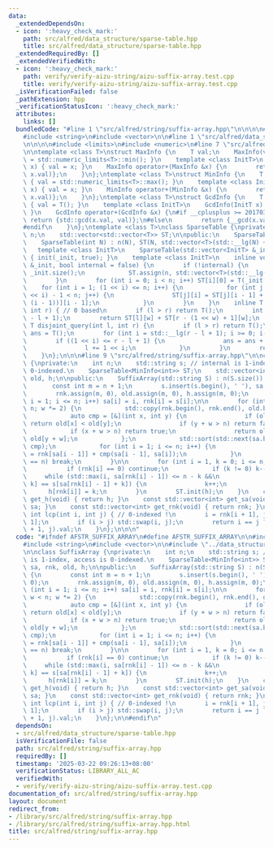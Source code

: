 ```yaml
---
data:
  _extendedDependsOn:
  - icon: ':heavy_check_mark:'
    path: src/alfred/data_structure/sparse-table.hpp
    title: src/alfred/data_structure/sparse-table.hpp
  _extendedRequiredBy: []
  _extendedVerifiedWith:
  - icon: ':heavy_check_mark:'
    path: verify/verify-aizu-string/aizu-suffix-array.test.cpp
    title: verify/verify-aizu-string/aizu-suffix-array.test.cpp
  _isVerificationFailed: false
  _pathExtension: hpp
  _verificationStatusIcon: ':heavy_check_mark:'
  attributes:
    links: []
  bundledCode: "#line 1 \"src/alfred/string/suffix-array.hpp\"\n\n\n\n#include <algorithm>\n\
    #include <string>\n#include <vector>\n\n#line 1 \"src/alfred/data_structure/sparse-table.hpp\"\
    \n\n\n\n#include <limits>\n#include <numeric>\n#line 7 \"src/alfred/data_structure/sparse-table.hpp\"\
    \n\ntemplate <class T>\nstruct MaxInfo {\n    T val;\n    MaxInfo(void) { val\
    \ = std::numeric_limits<T>::min(); }\n    template <class InitT>\n    MaxInfo(InitT\
    \ x) { val = x; }\n    MaxInfo operator+(MaxInfo &x) {\n        return {std::max(val,\
    \ x.val)};\n    }\n};\ntemplate <class T>\nstruct MinInfo {\n    T val;\n    MinInfo(void)\
    \ { val = std::numeric_limits<T>::max(); }\n    template <class InitT>\n    MinInfo(InitT\
    \ x) { val = x; }\n    MinInfo operator+(MinInfo &x) {\n        return {std::min(val,\
    \ x.val)};\n    }\n};\ntemplate <class T>\nstruct GcdInfo {\n    T val;\n    GcdInfo(void)\
    \ { val = T(); }\n    template <class InitT>\n    GcdInfo(InitT x) { val = x;\
    \ }\n    GcdInfo operator+(GcdInfo &x) {\n#if __cplusplus >= 201703L\n       \
    \ return {std::gcd(x.val, val)};\n#else\n        return {__gcd(x.val, val)};\n\
    #endif\n    }\n};\ntemplate <class T>\nclass SparseTable {\nprivate:\n    int\
    \ n;\n    std::vector<std::vector<T>> ST;\n\npublic:\n    SparseTable(void) {}\n\
    \    SparseTable(int N) : n(N), ST(N, std::vector<T>(std::__lg(N) + 1)) {}\n \
    \   template <class InitT>\n    SparseTable(std::vector<InitT> &_init) : SparseTable(_init.size())\
    \ { init(_init, true); }\n    template <class InitT>\n    inline void init(std::vector<InitT>\
    \ &_init, bool internal = false) {\n        if (!internal) {\n            n =\
    \ _init.size();\n            ST.assign(n, std::vector<T>(std::__lg(n) + 1));\n\
    \        }\n        for (int i = 0; i < n; i++) ST[i][0] = T(_init[i]);\n    \
    \    for (int i = 1; (1 << i) <= n; i++) {\n            for (int j = 0; j + (1\
    \ << i) - 1 < n; j++) {\n                ST[j][i] = ST[j][i - 1] + ST[j + (1 <<\
    \ (i - 1))][i - 1];\n            }\n        }\n    }\n    inline T query(int l,\
    \ int r) { // 0 based\n        if (l > r) return T();\n        int w = std::__lg(r\
    \ - l + 1);\n        return ST[l][w] + ST[r - (1 << w) + 1][w];\n    }\n    inline\
    \ T disjoint_query(int l, int r) {\n        if (l > r) return T();\n        T\
    \ ans = T();\n        for (int i = std::__lg(r - l + 1); i >= 0; i--) {\n    \
    \        if ((1 << i) <= r - l + 1) {\n                ans = ans + ST[l][i];\n\
    \                l += 1 << i;\n            }\n        }\n        return ans;\n\
    \    }\n};\n\n\n#line 9 \"src/alfred/string/suffix-array.hpp\"\n\nclass SuffixArray\
    \ {\nprivate:\n    int n;\n    std::string s; // internal is 1-index, access is\
    \ 0-indexed.\n    SparseTable<MinInfo<int>> ST;\n    std::vector<int> sa, rnk,\
    \ old, h;\n\npublic:\n    SuffixArray(std::string S) : n(S.size()), s(S) {\n \
    \       const int m = n + 1;\n        s.insert(s.begin(), ' '), sa.assign(m, 0);\n\
    \        rnk.assign(m, 0), old.assign(m, 0), h.assign(m, 0);\n        for (int\
    \ i = 1; i <= n; i++) sa[i] = i, rnk[i] = s[i];\n\n        for (int w = 1; w <\
    \ n; w *= 2) {\n            std::copy(rnk.begin(), rnk.end(), old.begin());\n\
    \            auto cmp = [&](int x, int y) {\n                if (old[x] != old[y])\
    \ return old[x] < old[y];\n                if (y + w > n) return false;\n    \
    \            if (x + w > n) return true;\n                return old[x + w] <\
    \ old[y + w];\n            };\n            std::sort(std::next(sa.begin()), sa.end(),\
    \ cmp);\n            for (int i = 1; i <= n; i++) {\n                rnk[sa[i]]\
    \ = rnk[sa[i - 1]] + cmp(sa[i - 1], sa[i]);\n            }\n            if (rnk[sa[n]]\
    \ == n) break;\n        }\n\n        for (int i = 1, k = 0; i <= n; i++) {\n \
    \           if (rnk[i] == 0) continue;\n            if (k != 0) k--;\n       \
    \     while (std::max(i, sa[rnk[i] - 1]) <= n - k &&\n                   s[i +\
    \ k] == s[sa[rnk[i] - 1] + k]) {\n                k++;\n            }\n      \
    \      h[rnk[i]] = k;\n        }\n        ST.init(h);\n    }\n    const std::vector<int>\
    \ get_h(void) { return h; }\n    const std::vector<int> get_sa(void) { return\
    \ sa; }\n    const std::vector<int> get_rnk(void) { return rnk; }\n    inline\
    \ int lcp(int i, int j) { // 0-indexed !\n        i = rnk[i + 1], j = rnk[j +\
    \ 1];\n        if (i > j) std::swap(i, j);\n        return i == j ? n - i : ST.query(i\
    \ + 1, j).val;\n    }\n};\n\n\n"
  code: "#ifndef AFSTR_SUFFIX_ARRAY\n#define AFSTR_SUFFIX_ARRAY\n\n#include <algorithm>\n\
    #include <string>\n#include <vector>\n\n#include \"../data_structure/sparse-table.hpp\"\
    \n\nclass SuffixArray {\nprivate:\n    int n;\n    std::string s; // internal\
    \ is 1-index, access is 0-indexed.\n    SparseTable<MinInfo<int>> ST;\n    std::vector<int>\
    \ sa, rnk, old, h;\n\npublic:\n    SuffixArray(std::string S) : n(S.size()), s(S)\
    \ {\n        const int m = n + 1;\n        s.insert(s.begin(), ' '), sa.assign(m,\
    \ 0);\n        rnk.assign(m, 0), old.assign(m, 0), h.assign(m, 0);\n        for\
    \ (int i = 1; i <= n; i++) sa[i] = i, rnk[i] = s[i];\n\n        for (int w = 1;\
    \ w < n; w *= 2) {\n            std::copy(rnk.begin(), rnk.end(), old.begin());\n\
    \            auto cmp = [&](int x, int y) {\n                if (old[x] != old[y])\
    \ return old[x] < old[y];\n                if (y + w > n) return false;\n    \
    \            if (x + w > n) return true;\n                return old[x + w] <\
    \ old[y + w];\n            };\n            std::sort(std::next(sa.begin()), sa.end(),\
    \ cmp);\n            for (int i = 1; i <= n; i++) {\n                rnk[sa[i]]\
    \ = rnk[sa[i - 1]] + cmp(sa[i - 1], sa[i]);\n            }\n            if (rnk[sa[n]]\
    \ == n) break;\n        }\n\n        for (int i = 1, k = 0; i <= n; i++) {\n \
    \           if (rnk[i] == 0) continue;\n            if (k != 0) k--;\n       \
    \     while (std::max(i, sa[rnk[i] - 1]) <= n - k &&\n                   s[i +\
    \ k] == s[sa[rnk[i] - 1] + k]) {\n                k++;\n            }\n      \
    \      h[rnk[i]] = k;\n        }\n        ST.init(h);\n    }\n    const std::vector<int>\
    \ get_h(void) { return h; }\n    const std::vector<int> get_sa(void) { return\
    \ sa; }\n    const std::vector<int> get_rnk(void) { return rnk; }\n    inline\
    \ int lcp(int i, int j) { // 0-indexed !\n        i = rnk[i + 1], j = rnk[j +\
    \ 1];\n        if (i > j) std::swap(i, j);\n        return i == j ? n - i : ST.query(i\
    \ + 1, j).val;\n    }\n};\n\n#endif\n"
  dependsOn:
  - src/alfred/data_structure/sparse-table.hpp
  isVerificationFile: false
  path: src/alfred/string/suffix-array.hpp
  requiredBy: []
  timestamp: '2025-03-22 09:26:13+08:00'
  verificationStatus: LIBRARY_ALL_AC
  verifiedWith:
  - verify/verify-aizu-string/aizu-suffix-array.test.cpp
documentation_of: src/alfred/string/suffix-array.hpp
layout: document
redirect_from:
- /library/src/alfred/string/suffix-array.hpp
- /library/src/alfred/string/suffix-array.hpp.html
title: src/alfred/string/suffix-array.hpp
---
```

